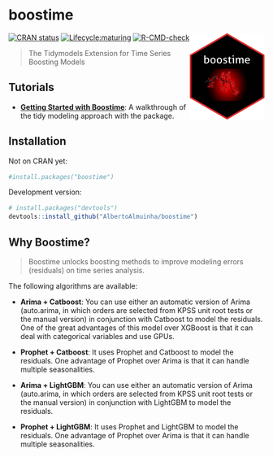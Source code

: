 
<!-- README.md is generated from README.Rmd. Please edit that file -->

# boostime

<img src="vignettes/logo-boostime.png" width="147" height="170" align="right"/>

<!-- badges: start -->

[![CRAN
status](https://www.r-pkg.org/badges/version/boostime)](https://CRAN.R-project.org/package=boostime)
[![Lifecycle:maturing](https://img.shields.io/badge/lifecycle-maturing-blue.svg)](https://lifecycle.r-lib.org/articles/stages.html#maturing)
[![R-CMD-check](https://github.com/AlbertoAlmuinha/boostime/workflows/R-CMD-check/badge.svg)](https://github.com/AlbertoAlmuinha/boostime/actions)
<!-- badges: end -->

> The Tidymodels Extension for Time Series Boosting Models

## Tutorials

-   [**Getting Started with
    Boostime**](https://albertoalmuinha.github.io/boostime/articles/getting-started.html):
    A walkthrough of the tidy modeling approach with the package.

## Installation

Not on CRAN yet:

``` r
#install.packages("boostime")
```

Development version:

``` r
# install.packages("devtools")
devtools::install_github("AlbertoAlmuinha/boostime")
```

## Why Boostime?

> Boostime unlocks boosting methods to improve modeling errors
> (residuals) on time series analysis.

The following algorithms are available:

-   **Arima + Catboost**: You can use either an automatic version of
    Arima (auto.arima, in which orders are selected from KPSS unit root
    tests or the manual version) in conjunction with Catboost to model
    the residuals. One of the great advantages of this model over
    XGBoost is that it can deal with categorical variables and use GPUs.

-   **Prophet + Catboost**: It uses Prophet and Catboost to model the
    residuals. One advantage of Prophet over Arima is that it can handle
    multiple seasonalities.

-   **Arima + LightGBM**: You can use either an automatic version of
    Arima (auto.arima, in which orders are selected from KPSS unit root
    tests or the manual version) in conjunction with LightGBM to model
    the residuals.

-   **Prophet + LightGBM**: It uses Prophet and LightGBM to model the
    residuals. One advantage of Prophet over Arima is that it can handle
    multiple seasonalities.
